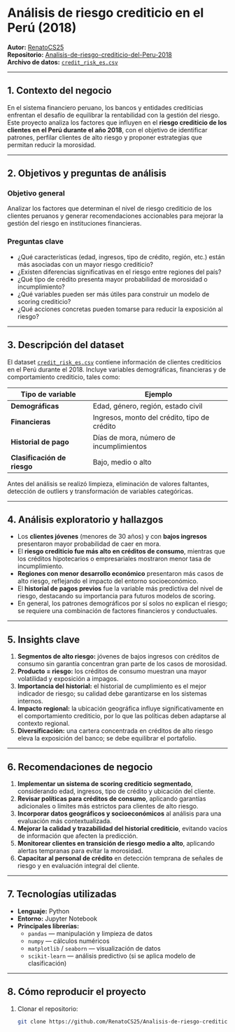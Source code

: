 #  Análisis de riesgo crediticio en el Perú (2018)

**Autor:** [RenatoCS25](https://github.com/RenatoCS25)  
**Repositorio:** [Analisis-de-riesgo-crediticio-del-Peru-2018](https://github.com/RenatoCS25/Analisis-de-riesgo-crediticio-del-Peru-2018)  
**Archivo de datos:** [`credit_risk_es.csv`](https://github.com/RenatoCS25/Analisis-de-riesgo-crediticio-del-Peru-2018/blob/main/credit_risk_es.csv)

---

##  1. Contexto del negocio

En el sistema financiero peruano, los bancos y entidades crediticias enfrentan el desafío de equilibrar la rentabilidad con la gestión del riesgo. Este proyecto analiza los factores que influyen en el **riesgo crediticio de los clientes en el Perú durante el año 2018**, con el objetivo de identificar patrones, perfilar clientes de alto riesgo y proponer estrategias que permitan reducir la morosidad.

---

##  2. Objetivos y preguntas de análisis

### **Objetivo general**
Analizar los factores que determinan el nivel de riesgo crediticio de los clientes peruanos y generar recomendaciones accionables para mejorar la gestión del riesgo en instituciones financieras.

### **Preguntas clave**
- ¿Qué características (edad, ingresos, tipo de crédito, región, etc.) están más asociadas con un mayor riesgo crediticio?  
- ¿Existen diferencias significativas en el riesgo entre regiones del país?  
- ¿Qué tipo de crédito presenta mayor probabilidad de morosidad o incumplimiento?  
- ¿Qué variables pueden ser más útiles para construir un modelo de scoring crediticio?  
- ¿Qué acciones concretas pueden tomarse para reducir la exposición al riesgo?

---

##  3. Descripción del dataset

El dataset [`credit_risk_es.csv`](https://github.com/RenatoCS25/Analisis-de-riesgo-crediticio-del-Peru-2018/blob/main/credit_risk_es.csv) contiene información de clientes crediticios en el Perú durante el 2018. Incluye variables demográficas, financieras y de comportamiento crediticio, tales como:

| Tipo de variable | Ejemplo |
|------------------|----------|
| **Demográficas** | Edad, género, región, estado civil |
| **Financieras** | Ingresos, monto del crédito, tipo de crédito |
| **Historial de pago** | Días de mora, número de incumplimientos |
| **Clasificación de riesgo** | Bajo, medio o alto |

Antes del análisis se realizó limpieza, eliminación de valores faltantes, detección de outliers y transformación de variables categóricas.

---

##  4. Análisis exploratorio y hallazgos

- Los **clientes jóvenes** (menores de 30 años) y con **bajos ingresos** presentaron mayor probabilidad de caer en mora.  
- El **riesgo crediticio fue más alto en créditos de consumo**, mientras que los créditos hipotecarios o empresariales mostraron menor tasa de incumplimiento.  
- **Regiones con menor desarrollo económico** presentaron más casos de alto riesgo, reflejando el impacto del entorno socioeconómico.  
- El **historial de pagos previos** fue la variable más predictiva del nivel de riesgo, destacando su importancia para futuros modelos de scoring.  
- En general, los patrones demográficos por sí solos no explican el riesgo; se requiere una combinación de factores financieros y conductuales.

---

##  5. Insights clave

1. **Segmentos de alto riesgo:** jóvenes de bajos ingresos con créditos de consumo sin garantía concentran gran parte de los casos de morosidad.  
2. **Producto = riesgo:** los créditos de consumo muestran una mayor volatilidad y exposición a impagos.  
3. **Importancia del historial:** el historial de cumplimiento es el mejor indicador de riesgo; su calidad debe garantizarse en los sistemas internos.  
4. **Impacto regional:** la ubicación geográfica influye significativamente en el comportamiento crediticio, por lo que las políticas deben adaptarse al contexto regional.  
5. **Diversificación:** una cartera concentrada en créditos de alto riesgo eleva la exposición del banco; se debe equilibrar el portafolio.

---

##  6. Recomendaciones de negocio

1. **Implementar un sistema de scoring crediticio segmentado**, considerando edad, ingresos, tipo de crédito y ubicación del cliente.  
2. **Revisar políticas para créditos de consumo**, aplicando garantías adicionales o límites más estrictos para clientes de alto riesgo.  
3. **Incorporar datos geográficos y socioeconómicos** al análisis para una evaluación más contextualizada.  
4. **Mejorar la calidad y trazabilidad del historial crediticio**, evitando vacíos de información que afecten la predicción.  
5. **Monitorear clientes en transición de riesgo medio a alto**, aplicando alertas tempranas para evitar la morosidad.  
6. **Capacitar al personal de crédito** en detección temprana de señales de riesgo y en evaluación integral del cliente.

---

##  7. Tecnologías utilizadas

- **Lenguaje:** Python  
- **Entorno:** Jupyter Notebook  
- **Principales librerías:**  
  - `pandas` — manipulación y limpieza de datos  
  - `numpy` — cálculos numéricos  
  - `matplotlib` / `seaborn` — visualización de datos  
  - `scikit-learn` — análisis predictivo (si se aplica modelo de clasificación)  

---

##  8. Cómo reproducir el proyecto

1. Clonar el repositorio:
   ```bash
   git clone https://github.com/RenatoCS25/Analisis-de-riesgo-crediticio-del-Peru-2018.git

